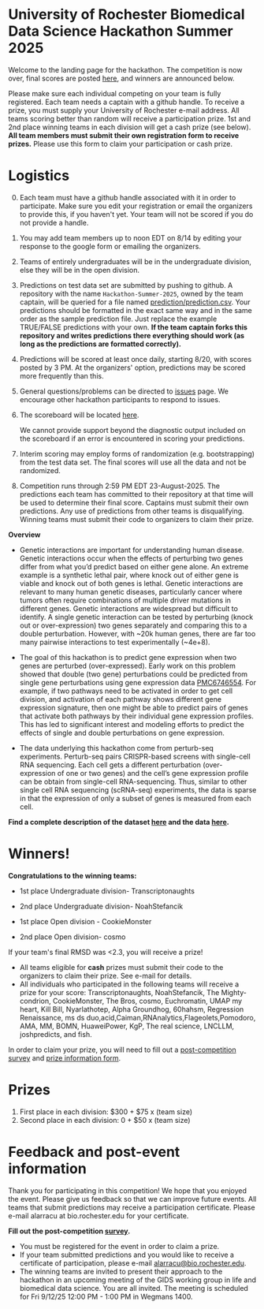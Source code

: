 # University of Rochester Biomedical Data Science Hackathon Summer 2025
Welcome to the landing page for the hackathon. The competition is now over, final scores are posted [here](Leaderboard.Hackathon.2025.md), and winners are announced below.   

 Please make sure each individual competing on your team is fully registered. Each team needs a captain with a github handle. To receive a prize, you must supply your University of Rochester e-mail address. All teams scoring better than random will receive a participation prize. 1st and 2nd place winning teams in each division will get a cash prize (see below).
 **All team members must submit their own registration form to receive prizes.**  Please use this form to claim your participation or cash prize. 


# Logistics

0.   Each team must have a github handle associated with it in order to participate.  Make sure you edit your registration or email the organizers to provide this, if you haven't yet. Your team will not be scored if you do not provide a handle.
1.   You may add team members up
to noon EDT on 8/14 by editing your response to the google form or emailing the organizers.
2.  Teams of entirely undergraduates will be in the undergraduate
division, else they will be in the open division.
3.  Predictions on test data set are submitted by pushing to
    github.  A repository with the name `Hackathon-Summer-2025`,
    owned by the team captain, will
    be queried for a file named [prediction/prediction.csv](prediction/prediction.csv). Your predictions should be formatted in the exact same way and in the same order as the sample prediction file. Just replace the example TRUE/FALSE predictions with your own.  **If the team captain forks this
    repository and writes predictions there everything should work
    (as long as the predictions are formatted correctly).** 
2.  Predictions will be scored at least once daily, starting 8/20, with
    scores posted by 3 PM.  At
    the organizers' option, predictions may be scored more frequently
    than this.
2.  General questions/problems can be directed to [issues](https://github.com/Rochester-Biomedical-DS/Hackathon-Summer-2025/issues) page.  We encourage other hackathon participants to respond to issues.
3.  The scoreboard will be located
    [here](Leaderboard.Hackathon.2025.md).
   
    We  cannot provide support
    beyond the diagnostic output included on the scoreboard if an error is
    encountered in scoring your predictions.
5.  Interim scoring may employ forms of randomization (e.g. bootstrapping) from the test data set.  The final scores will use all the data and not be randomized.
4.  Competition runs through 2:59 PM EDT 23-August-2025.  The predictions each team has committed to their repository at that time will be used to determine their final score. Captains must submit their own predictions. Any use of predictions from other teams is disqualifying. Winning teams must submit their code to organizers to claim their prize.

**Overview**

- Genetic interactions are important for understanding human disease. Genetic interactions occur when the effects of perturbing two genes differ from what you’d predict based on either gene alone. An extreme example is a synthetic lethal pair, where knock out of either gene is viable and knock out of both genes is lethal. Genetic interactions are relevant to many human genetic diseases, particularly cancer where tumors often require combinations of multiple driver mutations in different genes. Genetic interactions are widespread but difficult to identify. A single genetic interaction can be tested by perturbing (knock out or over-expression) two genes separately and comparing this to a double perturbation. However, with ~20k human genes, there are far too many pairwise interactions to test experimentally (~4e+8).

- The goal of this hackathon is to predict gene expression when two genes are perturbed (over-expressed). Early work on this problem showed that double (two gene) perturbations could be predicted from single gene perturbations using gene expression data [PMC6746554](https://pubmed.ncbi.nlm.nih.gov/31395745/). For example, if two pathways need to be activated in order to get cell division, and activation of each pathway shows different gene expression signature, then one might be able to predict pairs of genes that activate both pathways by their individual gene expression profiles. This has led to significant interest and modeling efforts to predict the effects of single and double perturbations on gene expression.

- The data underlying this hackathon come from perturb-seq experiments. Perturb-seq pairs CRISPR-based screens with single-cell RNA sequencing. Each cell gets a different perturbation (over-expression of one or two genes) and the cell’s gene expression profile can be obtain from single-cell RNA-sequencing. Thus, similar to other single cell RNA sequencing (scRNA-seq) experiments, the data is sparse in that the expression of only a subset of genes is measured from each cell.

**Find a complete description of the dataset [here](Data.Description.md) and the data [here](/data).**

# Winners!
   
**Congratulations to the winning teams:**
   
 * 1st place Undergraduate division- Transcriptonaughts
 * 2nd place Undergraduate division- NoahStefancik
 
 
 * 1st place Open division - CookieMonster
 * 2nd place Open division- cosmo

If your team's final RMSD was <2.3, you will receive a prize! 
* All teams eligible for **cash** prizes must submit their code to the organizers to claim their prize. See e-mail for details.
* All individuals who participated in the following teams will receive a prize for your score: Transcriptonaughts, NoahStefancik, The Mighty-condrion, CookieMonster, The Bros, cosmo, Euchromatin, UMAP my heart, Kill Bill, Nyarlathotep, Alpha Groundhog, 60hahsm, Regression Renaissance, ms ds	duo,acid,Caiman,RNAnalytics,Flageolets,Pomodoro, AMA, MM, BOMN, HuaweiPower, KgP, The real science, LNCLLM, joshpredicts, and fish.

In order to claim your prize, you will need to fill out a [post-competition survey](https://forms.gle/9gJPtp2dZQgdgSFg9) and [prize information form](https://forms.gle/dKJUQkzPdCAkt9ZBA).

# Prizes
   
1.  First place in each division: $300 + $75 x (team size)
2.  Second place in each division: 0 + $50 x (team size)
  
# Feedback and post-event information
Thank you for participating in this competition! We hope that you enjoyed the event. Please give us feedback so that we can improve future events. All teams that submit predictions may receive a participation certificate. Please e-mail alarracu at bio.rochester.edu for your certificate.

**Fill out the post-competition [survey](https://forms.gle/9gJPtp2dZQgdgSFg9).** 
* You must be registered for the event in order to claim a prize.  
* If your team submitted predictions and you would like to receive a certificate of participation, please e-mail alarracu@bio.rochester.edu. 
* The winning teams are invited to present their approach to the hackathon in an upcoming meeting of the GIDS working group in life and biomedical data science. You are all invited. The meeting is scheduled for Fri 9/12/25 12:00 PM - 1:00 PM in Wegmans 1400.
